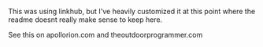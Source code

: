 This was using linkhub, but I've heavily customized it at this point where the readme doesnt really make sense to keep here.

See this on apollorion.com and theoutdoorprogrammer.com
